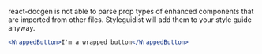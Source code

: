 react-docgen is not able to parse prop types of enhanced components that are imported from other files.
Styleguidist will add them to your style guide anyway.

```jsx
<WrappedButton>I'm a wrapped button</WrappedButton>
```
